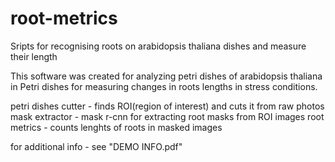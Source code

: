 # root-metrics
Sripts for recognising roots on arabidopsis thaliana dishes and measure their length

This software was created for analyzing petri dishes of arabidopsis thaliana in Petri dishes for measuring changes in roots lengths in stress conditions.

petri dishes cutter - finds ROI(region of interest) and cuts it from raw photos
mask extractor - mask r-cnn for extracting root masks from ROI images
root metrics - counts lenghts of roots in masked images

for additional info - see "DEMO INFO.pdf"
